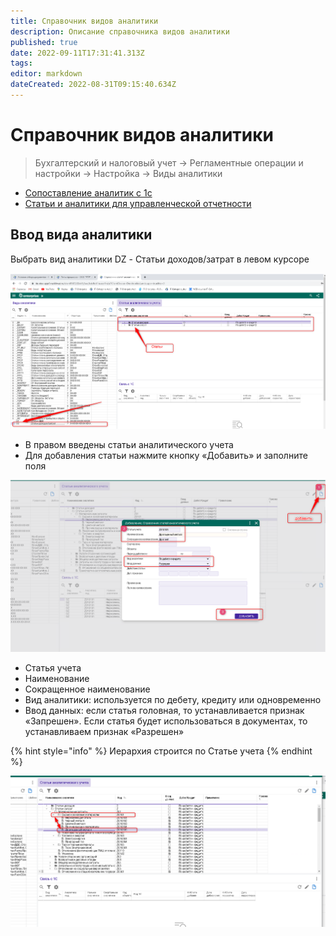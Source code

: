 ```yaml
---
title: Справочник видов аналитики
description: Описание справочника видов аналитики
published: true
date: 2022-09-11T17:31:41.313Z
tags: 
editor: markdown
dateCreated: 2022-08-31T09:15:40.634Z
---
```


# Справочник видов аналитики


>Бухгалтерский и налоговый учет → Регламентные операции и настройки → Настройка → Виды аналитики

* [Сопоставление аналитик c 1c](sopostavlenie-analitik.md)
* [Статьи и аналитики для управленческой отчетности](stati-dlya-upr.-otchetnosti.md)

## **Ввод вида аналитики**

Выбрать вид аналитики DZ - Статьи доходов/затрат в левом курсоре

![](<../../assets/0 (53)1.png>)

* В правом введены статьи аналитического учета
* Для добавления статьи нажмите кнопку «Добавить» и заполните поля

![](<../../assets/1 (38)1.png>)

* Статья учета
* Наименование
* Сокращенное наименование
* Вид аналитики: используется по дебету, кредиту или одновременно
* Ввод данных: если статья головная, то устанавливается признак «Запрешен». Если статья будет использоваться в документах, то устанавливаем признак «Разрешен»

{% hint style="info" %}
Иерархия строится по Статье учета
{% endhint %}

![](<../../assets/2 (41)1.png>)
